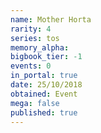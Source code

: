 ```yaml
---
name: Mother Horta
rarity: 4
series: tos
memory_alpha:
bigbook_tier: -1
events: 0
in_portal: true
date: 25/10/2018
obtained: Event
mega: false
published: true
---
```



